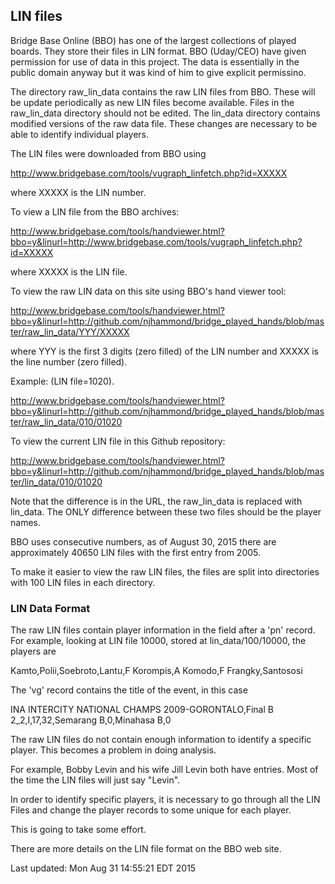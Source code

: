 ## LIN files

Bridge Base Online (BBO) has one of the largest collections of played boards. They store their files in LIN format. BBO (Uday/CEO) have given permission for use of data in this project. The data is essentially in the public domain anyway but it was kind of him to give explicit permissino.

The directory raw_lin_data contains the raw LIN files from BBO. These will be update periodically as new LIN files become available. Files in the raw_lin_data directory should not be edited. The lin_data directory contains modified versions of the raw data file. These changes are necessary to be able to identify individual players.

The LIN files were downloaded from BBO using

http://www.bridgebase.com/tools/vugraph_linfetch.php?id=XXXXX

where XXXXX is the LIN number.

To view a LIN file from the BBO archives:

http://www.bridgebase.com/tools/handviewer.html?bbo=y&linurl=http://www.bridgebase.com/tools/vugraph_linfetch.php?id=XXXXX

where XXXXX is the LIN file. 

To view the raw LIN data on this site using BBO's hand viewer tool:

http://www.bridgebase.com/tools/handviewer.html?bbo=y&linurl=http://github.com/njhammond/bridge_played_hands/blob/master/raw_lin_data/YYY/XXXXX

where YYY is the first 3 digits (zero filled) of the LIN number and XXXXX is the line number (zero filled).

Example: (LIN file=1020).

http://www.bridgebase.com/tools/handviewer.html?bbo=y&linurl=http://github.com/njhammond/bridge_played_hands/blob/master/raw_lin_data/010/01020

To view the current LIN file in this Github repository:

http://www.bridgebase.com/tools/handviewer.html?bbo=y&linurl=http://github.com/njhammond/bridge_played_hands/blob/master/lin_data/010/01020

Note that the difference is in the URL, the raw_lin_data is replaced with lin_data. The ONLY difference between these two files should be the player names.

BBO uses consecutive numbers, as of August 30, 2015 there are approximately 40650 LIN files with the first entry from 2005.

To make it easier to view the raw LIN files, the files are split into directories with 100 LIN files in each directory.

### LIN Data Format

The raw LIN files contain player information in the field after a 'pn' record. 
For example, looking at LIN file 10000, stored at lin_data/100/10000, the players are

Kamto,Polii,Soebroto,Lantu,F Korompis,A Komodo,F Frangky,Santososi

The 'vg' record contains the title of the event, in this case

INA INTERCITY NATIONAL CHAMPS 2009-GORONTALO,Final B 2_2,I,17,32,Semarang B,0,Minahasa B,0

The raw LIN files do not contain enough information to identify a specific player. This becomes a problem in doing analysis.

For example, Bobby Levin and his wife Jill Levin both have entries. Most of the time the LIN files will just say "Levin".

In order to identify specific players, it is necessary to go through all the LIN Files and change the player records to some unique for each player.

This is going to take some effort.

There are more details on the LIN file format on the BBO web site.

Last updated:
Mon Aug 31 14:55:21 EDT 2015
